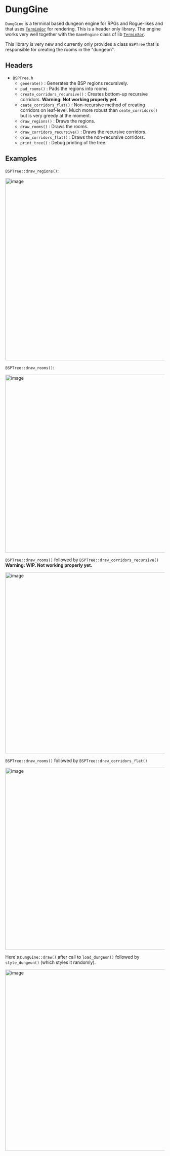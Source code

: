# DungGine

`DungGine` is a terminal based dungeon engine for RPGs and Rogue-likes and that uses [`Termin8or`](https://github.com/razterizer/Termin8or) for rendering.
This is a header only library.
The engine works very well together with the `GameEngine` class of lib [`Termin8or`](https://github.com/razterizer/Termin8or).

This library is very new and currently only provides a class `BSPTree` that is responsible for creating the rooms in the "dungeon".

## Headers

* `BSPTree.h`
  - `generate()` : Generates the BSP regions recursively.
  - `pad_rooms()` : Pads the regions into rooms.
  - `create_corridors_recursive()` : Creates bottom-up recursive corridors. **Warning: Not working properly yet**.
  - `ceate_corridors_flat()` : Non-recursive method of creating corridors on leaf-level. Much more robust than `ceate_corridors()` but is very greedy at the moment.
  - `draw_regions()` : Draws the regions.
  - `draw_rooms()` : Draws the rooms.
  - `draw_corridors_recursive()` : Draws the recursive corridors.
  - `draw_corridors_flat()` : Draws the non-recursive corridors.
  - `print_tree()` : Debug printing of the tree.

## Examples

`BSPTree::draw_regions()`:

<img width="574" alt="image" src="https://github.com/razterizer/DungGine/assets/32767250/d3dba22a-f41d-482b-9a8f-0490e6f24835">

`BSPTree::draw_rooms()`:

<img width="560" alt="image" src="https://github.com/razterizer/DungGine/assets/32767250/b4b672a8-9ce5-4d74-8d71-c23b37ac1042">

`BSPTree::draw_rooms()` followed by `BSPTree::draw_corridors_recursive()` **Warning: WIP. Not working properly yet.**

<img width="570" alt="image" src="https://github.com/razterizer/DungGine/assets/32767250/1f9223ce-94cb-46dc-88e0-c3c3446cdebf">

`BSPTree::draw_rooms()` followed by `BSPTree::draw_corridors_flat()`

<img width="573" alt="image" src="https://github.com/razterizer/DungGine/assets/32767250/fd23bf8e-17b2-4055-84d6-d6bdd87538ef">

Here's `DungGine::draw()` after call to `load_dungeon()` followed by `style_dungeon()` (which styles it randomly).

<img width="570" alt="image" src="https://github.com/razterizer/DungGine/assets/32767250/ea038a05-6c62-4c9c-991c-a0d4068f22f8">

